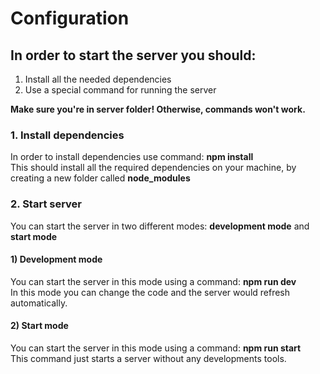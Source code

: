 # Configuration
## In order to start the server you should:
1. Install all the needed dependencies
2. Use a special command for running the server  

**Make sure you're in server folder! Otherwise, commands won't work.**
### 1. Install dependencies  
In order to install dependencies use command: **npm install**  
This should install all the required dependencies on your machine,
by creating a new folder called **node_modules**

### 2. Start server
You can start the server in two different modes: **development mode** and **start mode**

#### 1) Development mode
You can start the server in this mode using a command: **npm run dev**  
In this mode you can change the code and the server would refresh automatically.  

#### 2) Start mode
You can start the server in this mode using a command: **npm run start**  
This command just starts a server without any developments tools.  
